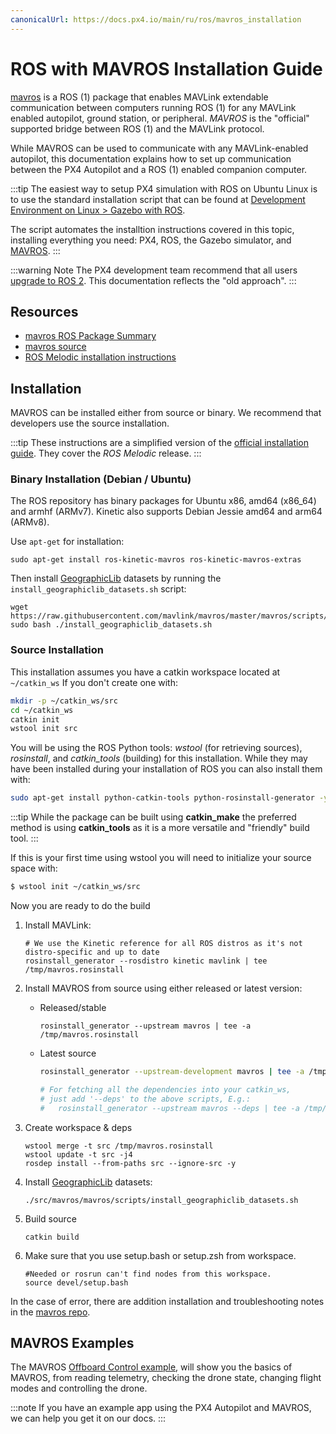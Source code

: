 ```yaml
---
canonicalUrl: https://docs.px4.io/main/ru/ros/mavros_installation
---
```


# ROS with MAVROS Installation Guide

[mavros](http://wiki.ros.org/mavros#mavros.2BAC8-Plugins.sys_status) is a ROS (1) package that enables MAVLink extendable communication between computers running ROS (1) for any MAVLink enabled autopilot, ground station, or peripheral. *MAVROS* is the "official" supported bridge between ROS (1) and the MAVLink protocol.

While MAVROS can be used to communicate with any MAVLink-enabled autopilot, this documentation explains how to set up communication between the PX4 Autopilot and a ROS (1) enabled companion computer.

:::tip
The easiest way to setup PX4 simulation with ROS on Ubuntu Linux is to use the standard installation script that can be found at [Development Environment on Linux > Gazebo with ROS](../dev_setup/dev_env_linux_ubuntu.md#rosgazebo).

The script automates the installtion instructions covered in this topic, installing everything you need: PX4, ROS, the Gazebo simulator, and [MAVROS](../ros/mavros_installation.md).
:::

:::warning
Note The PX4 development team recommend that all users [upgrade to ROS 2](../ros/ros2.md). This documentation reflects the "old approach".
:::

## Resources

- [mavros ROS Package Summary](http://wiki.ros.org/mavros#mavros.2BAC8-Plugins.sys_status)
- [mavros source](https://github.com/mavlink/mavros/)
- [ROS Melodic installation instructions](http://wiki.ros.org/melodic/Installation)

## Installation

MAVROS can be installed either from source or binary. We recommend that developers use the source installation.

:::tip
These instructions are a simplified version of the [official installation guide](https://github.com/mavlink/mavros/tree/master/mavros#installation). They cover the *ROS Melodic* release.
:::

### Binary Installation (Debian / Ubuntu)

The ROS repository has binary packages for Ubuntu x86, amd64 (x86\_64) and armhf (ARMv7). Kinetic also supports Debian Jessie amd64 and arm64 (ARMv8).

Use `apt-get` for installation:

```
sudo apt-get install ros-kinetic-mavros ros-kinetic-mavros-extras
```

Then install [GeographicLib](https://geographiclib.sourceforge.io/) datasets by running the `install_geographiclib_datasets.sh` script:

```
wget https://raw.githubusercontent.com/mavlink/mavros/master/mavros/scripts/install_geographiclib_datasets.sh
sudo bash ./install_geographiclib_datasets.sh   
```

### Source Installation

This installation assumes you have a catkin workspace located at `~/catkin_ws` If you don't create one with:
```sh
mkdir -p ~/catkin_ws/src
cd ~/catkin_ws
catkin init
wstool init src
```

You will be using the ROS Python tools: *wstool* (for retrieving sources), *rosinstall*, and *catkin_tools* (building) for this installation. While they may have been installed during your installation of ROS you can also install them with:
```sh
sudo apt-get install python-catkin-tools python-rosinstall-generator -y
```

:::tip
While the package can be built using **catkin_make** the preferred method is using **catkin_tools** as it is a more versatile and "friendly" build tool.
:::

If this is your first time using wstool you will need to initialize your source space with:
```sh
$ wstool init ~/catkin_ws/src
```

Now you are ready to do the build
1. Install MAVLink:
   ```
   # We use the Kinetic reference for all ROS distros as it's not distro-specific and up to date
   rosinstall_generator --rosdistro kinetic mavlink | tee /tmp/mavros.rosinstall
   ```
1. Install MAVROS from source using either released or latest version:
   * Released/stable
     ```
     rosinstall_generator --upstream mavros | tee -a /tmp/mavros.rosinstall
     ```
   * Latest source
     ```sh
     rosinstall_generator --upstream-development mavros | tee -a /tmp/mavros.rosinstall
     ```
     ```sh
     # For fetching all the dependencies into your catkin_ws, 
     # just add '--deps' to the above scripts, E.g.:
     #   rosinstall_generator --upstream mavros --deps | tee -a /tmp/mavros.rosinstall
     ```

1. Create workspace & deps
   ```
   wstool merge -t src /tmp/mavros.rosinstall
   wstool update -t src -j4
   rosdep install --from-paths src --ignore-src -y
   ```

1. Install [GeographicLib](https://geographiclib.sourceforge.io/) datasets:
   ```
   ./src/mavros/mavros/scripts/install_geographiclib_datasets.sh
   ```

1. Build source
   ```
   catkin build
   ```

1. Make sure that you use setup.bash or setup.zsh from workspace.
   ```
   #Needed or rosrun can't find nodes from this workspace.
   source devel/setup.bash
   ```

In the case of error, there are addition installation and troubleshooting notes in the [mavros repo](https://github.com/mavlink/mavros/tree/master/mavros#installation).

## MAVROS Examples

The MAVROS [Offboard Control example](../ros/mavros_offboard.md), will show you the basics of MAVROS, from reading telemetry, checking the drone state, changing flight modes and controlling the drone.

:::note
If you have an example app using the PX4 Autopilot and MAVROS, we can help you get it on our docs.
:::

